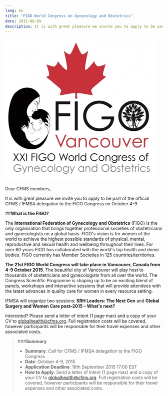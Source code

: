 ```yaml
---
lang: en
title: "FIGO World Congress on Gynecology and Obstetrics"
date: 2015-09-09
description: It is with great pleasure we invite you to apply to be part of the official CFMS / IFMSA delegation to the FIGO Congress on October 4-9.
---
```


<img class="right" src="/images/news-images/FIGO-2015.jpg">

Dear CFMS members, 

It is with great pleasure we invite you to apply to be part of the official CFMS / IFMSA delegation to the FIGO Congress on October 4-9.

##**What is the FIGO?**

The **International Federation of Gynecology and Obstetrics** (FIGO) is the only organisation that brings together professional societies of obstetricians and gynecologists on a global basis. FIGO's vision is for women of the world to achieve the highest possible standards of physical, mental, reproductive and sexual health and wellbeing throughout their lives. For over 60 years FIGO has collaborated with the world's top health and donor bodies. FIGO currently has Member Societies in 125 countries/territories. 

**The 21st FIGO World Congress will take place in Vancouver, Canada from 4-9 October 2015**. The beautiful city of Vancouver will play host to thousands of obstetricians and gynecologists from all over the world. The Congress Scientific Programme is shaping up to be an exciting blend of panels, workshops and interactive sessions that will provide attendees with the latest advances in quality care for women in every resource setting.

IFMSA will organize two sessions: **SRH Leaders: The Next Gen** and **Global Surgery and Women Care post-2015 &ndash; What's next?**

Interested? Please send a letter of intent (1 page max) and a copy of your CV to [globalhealth@cfms.org](mailto:globalhealth@cfms.org). Full registration costs will be covered, however participants will be responsible for their travel expenses and other associated costs. 

> ###**Summary**
> - **Summary**: Call for CFMS / IFMSA delegation to the FIGO Congress
> - **Date**: October 4-9, 2015
> - **Application Deadline**: 16th September 2015 17:00 EST
> - **How to Apply**: Send a letter of intent (1 page max) and a copy of your CV to [globalhealth@cfms.org](mailto:globalhealth@cfms.org). Full registration costs will be covered, however participants will be responsible for their travel expenses and other associated costs.


